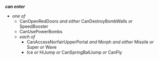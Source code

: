 ﻿***can enter***

- *one of*
  - CanOpenRedDoors *and either* CanDestroyBombWalls *or* SpeedBooster
  - CanUsePowerBombs
  - *each of*
    - CanAccessNorfairUpperPortal *and* Morph *and either* Missile *or* Super *or* Wave
    - Ice *or* HiJump *or* CanSpringBallJump *or* CanFly
